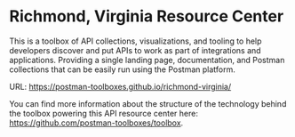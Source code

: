 # Richmond, Virginia Resource Center
This is a toolbox of API collections, visualizations, and tooling to help developers discover and put APIs to work as part of integrations and applications. Providing a single landing page, documentation, and Postman collections that can be easily run using the Postman platform.

URL: https://postman-toolboxes.github.io/richmond-virginia/

You can find more information about the structure of the technology behind the toolbox powering this API resource center here: https://github.com/postman-toolboxes/toolbox.
